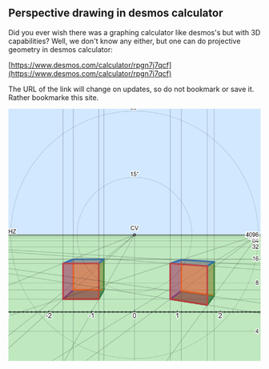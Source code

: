 ## Perspective drawing in desmos calculator
Did you ever wish there was a graphing calculator like desmos's but with 3D capabilities? 
Well, we don't know any either, but one can do projective geometry in desmos calculator:

[https://www.desmos.com/calculator/rpgn7j7qcf](https://www.desmos.com/calculator/rpgn7j7qcf)

The URL of the link will change on updates, so do not bookmark or save it. Rather bookmarke this site.

![screenshot](perspective.png)
